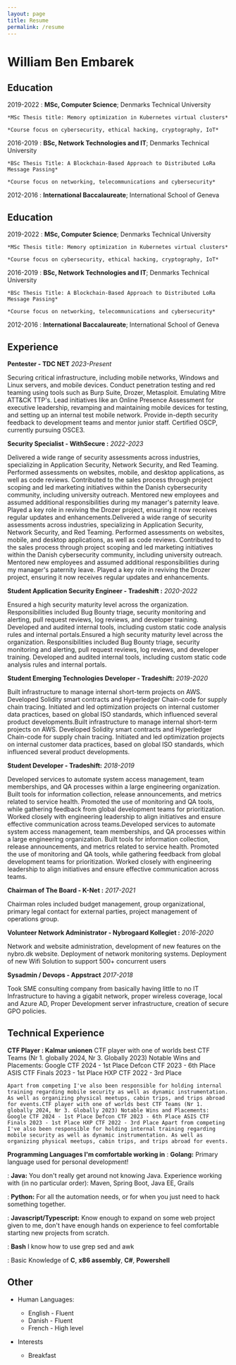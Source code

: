 ```yaml
---
layout: page
title: Resume
permalink: /resume
---
```


William Ben Embarek
============

Education
---------

2019-2022
:   **MSc, Computer Science**; Denmarks Technical University

    *MSc Thesis title: Memory optimization in Kubernetes virtual clusters*

    *Course focus on cybersecurity, ethical hacking, cryptography, IoT*

2016-2019
:   **BSc, Network Technologies and IT**; Denmarks Technical University

    *BSc Thesis Title: A Blockchain-Based Approach to Distributed LoRa Message Passing*
    
    *Course focus on networking, telecommunications and cybersecurity*

2012-2016
:   **International Baccalaureate**; International School of Geneva

Education
---------

2019-2022
:   **MSc, Computer Science**; Denmarks Technical University

    *MSc Thesis title: Memory optimization in Kubernetes virtual clusters*

    *Course focus on cybersecurity, ethical hacking, cryptography, IoT*

2016-2019
:   **BSc, Network Technologies and IT**; Denmarks Technical University

    *BSc Thesis Title: A Blockchain-Based Approach to Distributed LoRa Message Passing*
    
    *Course focus on networking, telecommunications and cybersecurity*

2012-2016
:   **International Baccalaureate**; International School of Geneva

Experience
----------

**Pentester - TDC NET**
*2023-Present*

Securing critical infrastructure, including mobile networks, Windows and Linux servers, and mobile devices. Conduct penetration testing and red teaming using tools such as Burp Suite, Drozer, Metasploit. Emulating Mitre ATT&CK TTP's. Lead initiatives like an Online Presence Assessment for executive leadership, revamping and maintaining mobile devices for testing, and setting up an internal test mobile network. Provide in-depth security feedback to development teams and mentor junior staff. Certified OSCP, currently pursuing OSCE3.


**Security Specialist - WithSecure :**
*2022-2023*

Delivered a wide range of security assessments across industries, specializing in Application Security, Network Security, and Red Teaming. Performed assessments on websites, mobile, and desktop applications, as well as code reviews. Contributed to the sales process through project scoping and led marketing initiatives within the Danish cybersecurity community, including university outreach. Mentored new employees and assumed additional responsibilities during my manager's paternity leave. Played a key role in reviving the Drozer project, ensuring it now receives regular updates and enhancements.Delivered a wide range of security assessments across industries, specializing in Application Security, Network Security, and Red Teaming. Performed assessments on websites, mobile, and desktop applications, as well as code reviews. Contributed to the sales process through project scoping and led marketing initiatives within the Danish cybersecurity community, including university outreach. Mentored new employees and assumed additional responsibilities during my manager's paternity leave. Played a key role in reviving the Drozer project, ensuring it now receives regular updates and enhancements.


**Student Application Security Engineer - Tradeshift :**
*2020-2022*

Ensured a high security maturity level across the organization. Responsibilities included Bug Bounty triage, security monitoring and alerting, pull request reviews, log reviews, and developer training. Developed and audited internal tools, including custom static code analysis rules and internal portals.Ensured a high security maturity level across the organization. Responsibilities included Bug Bounty triage, security monitoring and alerting, pull request reviews, log reviews, and developer training. Developed and audited internal tools, including custom static code analysis rules and internal portals.

**Student Emerging Technologies Developer - Tradeshift:**
*2019-2020*

Built infrastructure to manage internal short-term projects on AWS. Developed Solidity smart contracts and Hyperledger Chain-code for supply chain tracing. Initiated and led optimization projects on internal customer data practices, based on global ISO standards, which influenced several product developments.Built infrastructure to manage internal short-term projects on AWS. Developed Solidity smart contracts and Hyperledger Chain-code for supply chain tracing. Initiated and led optimization projects on internal customer data practices, based on global ISO standards, which influenced several product developments.



**Student Developer - Tradeshift:**
*2018-2019*

Developed services to automate system access management, team memberships, and QA processes within a large engineering organization. Built tools for information collection, release announcements, and metrics related to service health. Promoted the use of monitoring and QA tools, while gathering feedback from global development teams for prioritization. Worked closely with engineering leadership to align initiatives and ensure effective communication across teams.Developed services to automate system access management, team memberships, and QA processes within a large engineering organization. Built tools for information collection, release announcements, and metrics related to service health. Promoted the use of monitoring and QA tools, while gathering feedback from global development teams for prioritization. Worked closely with engineering leadership to align initiatives and ensure effective communication across teams.


**Chairman of The Board - K-Net :**
*2017-2021*

Chairman roles included budget management, group organizational, primary legal contact for external parties, project management of operations group.

**Volunteer Network Administrator - Nybrogaard Kollegiet :**
*2016-2020*

Network and website administration, development of new features on the nybro.dk website. Deployment of network monitoring systems. Deployment of new Wifi Solution to support 500+ concurrent users

**Sysadmin / Devops - Appstract**
*2017-2018* 

Took SME consulting company from basically having little to no IT Infrastructure to having a gigabit network, proper wireless coverage, local and Azure AD, Proper Development server infrastructure, creation of secure GPO policies.

Technical Experience
--------------------

**CTF Player : Kalmar unionen**
    CTF player with one of worlds best CTF Teams (Nr 1. globally 2024, Nr 3. Globally 2023)
    Notable Wins and Placements:
    Google CTF 2024 - 1st Place
    Defcon CTF 2023 - 6th Place
    ASIS CTF Finals 2023 - 1st Place
    HXP CTF 2022 - 3rd Place

    Apart from competing I've also been responsible for holding internal training regarding mobile security as well as dynamic instrumentation. As well as organizing physical meetups, cabin trips, and trips abroad for events.CTF player with one of worlds best CTF Teams (Nr 1. globally 2024, Nr 3. Globally 2023) Notable Wins and Placements: Google CTF 2024 - 1st Place Defcon CTF 2023 - 6th Place ASIS CTF Finals 2023 - 1st Place HXP CTF 2022 - 3rd Place Apart from competing I've also been responsible for holding internal training regarding mobile security as well as dynamic instrumentation. As well as organizing physical meetups, cabin trips, and trips abroad for events.


**Programming Languages I'm comfortable working in**
:   **Golang:** Primary language used for personal development!

:   **Java:** You don't really get around not knowing Java.
    Experience working with (in no particular order): Maven, Spring Boot, Java EE, Grails

:   **Python:** For all the automation needs, or for when you just need to hack something together.

:   **Javascript/Typescript:** Know enough to expand on some web project given to me, don't have enough hands on experience to feel comfortable starting new projects from scratch.

:   **Bash** I know how to use grep sed and awk

:   Basic Knowledge of **C**, **x86 assembly**, **C#**, **Powershell**

Other
----------------------------------------

* Human Languages:

     * English - Fluent
     * Danish - Fluent
     * French - High level

* Interests

    * Breakfast
